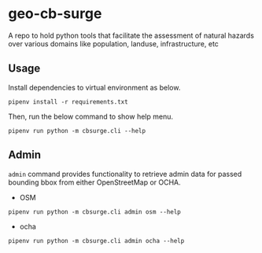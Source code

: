 # geo-cb-surge
A repo to hold python tools that facilitate the assessment of natural hazards over various domains like population, landuse, infrastructure, etc  

## Usage

Install dependencies to virtual environment as below.

```shell
pipenv install -r requirements.txt
```

Then, run the below command to show help menu.

```shell
pipenv run python -m cbsurge.cli --help
```

## Admin

`admin` command provides functionality to retrieve admin data for passed bounding bbox from either OpenStreetMap or OCHA.

- OSM

```shell
pipenv run python -m cbsurge.cli admin osm --help
```

- ocha

```shell
pipenv run python -m cbsurge.cli admin ocha --help
```
